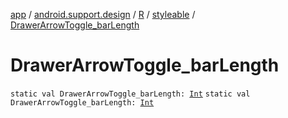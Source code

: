 [app](../../../index.md) / [android.support.design](../../index.md) / [R](../index.md) / [styleable](index.md) / [DrawerArrowToggle_barLength](./-drawer-arrow-toggle_bar-length.md)

# DrawerArrowToggle_barLength

`static val DrawerArrowToggle_barLength: `[`Int`](https://kotlinlang.org/api/latest/jvm/stdlib/kotlin/-int/index.html)
`static val DrawerArrowToggle_barLength: `[`Int`](https://kotlinlang.org/api/latest/jvm/stdlib/kotlin/-int/index.html)